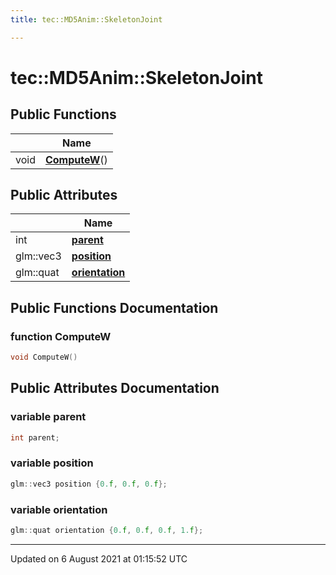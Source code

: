 ```yaml
---
title: tec::MD5Anim::SkeletonJoint

---
```


# tec::MD5Anim::SkeletonJoint





## Public Functions

|                | Name           |
| -------------- | -------------- |
| void | **[ComputeW](/engine/Classes/structtec_1_1_m_d5_anim_1_1_skeleton_joint/#function-computew)**() |

## Public Attributes

|                | Name           |
| -------------- | -------------- |
| int | **[parent](/engine/Classes/structtec_1_1_m_d5_anim_1_1_skeleton_joint/#variable-parent)**  |
| glm::vec3 | **[position](/engine/Classes/structtec_1_1_m_d5_anim_1_1_skeleton_joint/#variable-position)**  |
| glm::quat | **[orientation](/engine/Classes/structtec_1_1_m_d5_anim_1_1_skeleton_joint/#variable-orientation)**  |

## Public Functions Documentation

### function ComputeW

```cpp
void ComputeW()
```


## Public Attributes Documentation

### variable parent

```cpp
int parent;
```


### variable position

```cpp
glm::vec3 position {0.f, 0.f, 0.f};
```


### variable orientation

```cpp
glm::quat orientation {0.f, 0.f, 0.f, 1.f};
```


-------------------------------

Updated on  6 August 2021 at 01:15:52 UTC
